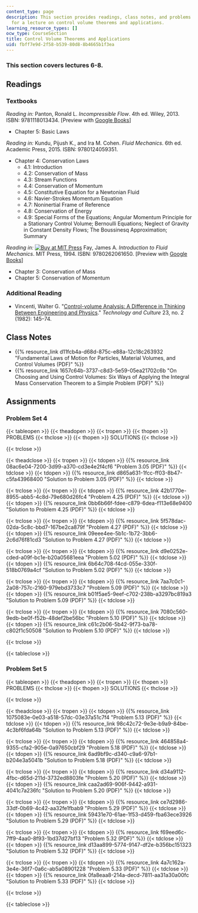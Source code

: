 ```yaml
---
content_type: page
description: This section provides readings, class notes, and problems with solutions
  for a lecture on control volume theorems and applications.
learning_resource_types: []
ocw_type: CourseSection
title: Control Volume Theorems and Applications
uid: fbff7e9d-2f58-b539-80d8-8b4665b1f3ea
---
```


### This section covers lectures 6-8.

Readings
--------

### Textbooks

_Reading in:_ Panton, Ronald L. _Incompressible Flow_. 4th ed. Wiley, 2013. ISBN: 9781118013434. \[Preview with [Google Books](http://books.google.com/books?id=sa4eAAAAQBAJ&pg=PAfrontcover)\]

*   Chapter 5: Basic Laws

_Reading in:_ Kundu, Pijush K., and Ira M. Cohen. _Fluid Mechanics_. 6th ed. Academic Press, 2015. ISBN: 9780124059351.

*   Chapter 4: Conservation Laws
    *   4.1: Introduction
    *   4.2: Conservation of Mass
    *   4.3: Stream Functions
    *   4.4: Conservation of Momentum
    *   4.5: Constitutive Equation for a Newtonian Fluid
    *   4.6: Navier-Strokes Momentum Equation
    *   4.7: Noninertial Frame of Reference
    *   4.8: Conservation of Energy
    *   4.9: Special Forms of the Equations; Angular Momentum Principle for a Stationary Control Volume; Bernoulli Equations; Neglect of Gravity in Constant Density Flows; The Boussinesq Approximation; Summary

_Reading in:_ [![Buy at MIT
Press](/images/mp_logo.gif)](https://mitpress.mit.edu/9780262061650) Fay, James A. _Introduction to Fluid Mechanics_. MIT Press, 1994. ISBN: 9780262061650. \[Preview with [Google Books](http://books.google.com/books?id=XGVpue4954wC&pg=PAfrontcover)\]

*   Chapter 3: Conservation of Mass
*   Chapter 5: Conservation of Momentum

### Additional Reading

*   Vincenti, Walter G. "[Control-volume Analysis: A Difference in Thinking Between Engineering and Physics](http://www.jstor.org/stable/3104129)." _Technology and Culture_ 23, no. 2 (1982): 145–74.

Class Notes
-----------

*   {{% resource_link d11fcb4a-d68d-875c-e88a-12c18c263932 "Fundamental Laws of Motion for Particles, Material Volumes, and Control Volumes (PDF)" %}}
*   {{% resource_link 1657c64b-3737-c8d3-5e59-05ea21702c6b "On Choosing and Using Control Volumes: Six Ways of Applying the Integral Mass Conservation Theorem to a Simple Problem (PDF)" %}}

Assignments
-----------

### Problem Set 4

{{< tableopen >}}
{{< theadopen >}}
{{< tropen >}}
{{< thopen >}}
PROBLEMS
{{< thclose >}}
{{< thopen >}}
SOLUTIONS
{{< thclose >}}

{{< trclose >}}

{{< theadclose >}}
{{< tropen >}}
{{< tdopen >}}
{{% resource_link 08ac6e04-7200-3d99-a370-cd3e4e2f4cf6 "Problem 3.05 (PDF)" %}}
{{< tdclose >}}
{{< tdopen >}}
{{% resource_link d865a631-1fcc-ff03-8b47-c5fa43968400 "Solution to Problem 3.05 (PDF)" %}}
{{< tdclose >}}

{{< trclose >}}
{{< tropen >}}
{{< tdopen >}}
{{% resource_link 42b1770e-8955-abb5-4c8d-79e680d26fc4 "Problem 4.25 (PDF)" %}}
{{< tdclose >}}
{{< tdopen >}}
{{% resource_link 0bb6b66f-fdee-c879-6dea-f113e68e9400 "Solution to Problem 4.25 (PDF)" %}}
{{< tdclose >}}

{{< trclose >}}
{{< tropen >}}
{{< tdopen >}}
{{% resource_link 5f578dac-02da-5c8c-bbd7-167be2ca879f "Problem 4.27 (PDF)" %}}
{{< tdclose >}}
{{< tdopen >}}
{{% resource_link 09eee4ee-5b1c-1b72-3bb6-2c6d76f81cd3 "Solution to Problem 4.27 (PDF)" %}}
{{< tdclose >}}

{{< trclose >}}
{{< tropen >}}
{{< tdopen >}}
{{% resource_link d9e0252e-cded-a09f-bc1e-b20a05681eea "Problem 5.02 (PDF)" %}}
{{< tdclose >}}
{{< tdopen >}}
{{% resource_link 6b64c708-f4cd-055e-330f-518b0769a4cf "Solution to Problem 5.02 (PDF)" %}}
{{< tdclose >}}

{{< trclose >}}
{{< tropen >}}
{{< tdopen >}}
{{% resource_link 7aa7c0c1-2a08-757c-2160-979ebd3733c7 "Problem 5.09 (PDF)" %}}
{{< tdclose >}}
{{< tdopen >}}
{{% resource_link b01f5ae5-9eef-c702-238b-a3297bc819a3 "Solution to Problem 5.09 (PDF)" %}}
{{< tdclose >}}

{{< trclose >}}
{{< tropen >}}
{{< tdopen >}}
{{% resource_link 7080c560-9edb-be0f-f52b-48def2be56bc "Problem 5.10 (PDF)" %}}
{{< tdclose >}}
{{< tdopen >}}
{{% resource_link c61c2b06-5b42-9f73-ba78-c802f1c50508 "Solution to Problem 5.10 (PDF)" %}}
{{< tdclose >}}

{{< trclose >}}

{{< tableclose >}}

### Problem Set 5

{{< tableopen >}}
{{< theadopen >}}
{{< tropen >}}
{{< thopen >}}
PROBLEMS
{{< thclose >}}
{{< thopen >}}
SOLUTIONS
{{< thclose >}}

{{< trclose >}}

{{< theadclose >}}
{{< tropen >}}
{{< tdopen >}}
{{% resource_link 1075083e-0e03-a518-57dc-03e37a51c7f4 "Problem 5.13 (PDF)" %}}
{{< tdclose >}}
{{< tdopen >}}
{{% resource_link 98c42c72-9e3e-b9a9-84be-4c3bf6fda64b "Solution to Problem 5.13 (PDF)" %}}
{{< tdclose >}}

{{< trclose >}}
{{< tropen >}}
{{< tdopen >}}
{{% resource_link 464858a4-9355-cfa2-905e-0a97650cbf29 "Problem 5.18 (PDF)" %}}
{{< tdclose >}}
{{< tdopen >}}
{{% resource_link 6ad9bf9c-d340-c9a6-97b1-b204e3a5041b "Solution to Problem 5.18 (PDF)" %}}
{{< tdclose >}}

{{< trclose >}}
{{< tropen >}}
{{< tdopen >}}
{{% resource_link d34a9112-4fbc-d65d-211d-3732ed8803fe "Problem 5.20 (PDF)" %}}
{{< tdclose >}}
{{< tdopen >}}
{{% resource_link caa2ad69-906f-9442-a931-4041c7a236fc "Solution to Problem 5.20 (PDF)" %}}
{{< tdclose >}}

{{< trclose >}}
{{< tropen >}}
{{< tdopen >}}
{{% resource_link ce7d2986-33df-0b69-4c42-aa32fe1fbab9 "Problem 5.29 (PDF)" %}}
{{< tdclose >}}
{{< tdopen >}}
{{% resource_link 59431e70-61ae-1f53-d459-fba63ece3926 "Solution to Problem 5.29 (PDF)" %}}
{{< tdclose >}}

{{< trclose >}}
{{< tropen >}}
{{< tdopen >}}
{{% resource_link f69eed6c-7ff9-4aa0-8f93-1bd37d27bf13 "Problem 5.32 (PDF)" %}}
{{< tdclose >}}
{{< tdopen >}}
{{% resource_link d13aa899-5774-9147-df2e-b356bc151323 "Solution to Problem 5.32 (PDF)" %}}
{{< tdclose >}}

{{< trclose >}}
{{< tropen >}}
{{< tdopen >}}
{{% resource_link 4a7c162a-3e4e-36f7-0a6c-ab5a08901228 "Problem 5.33 (PDF)" %}}
{{< tdclose >}}
{{< tdopen >}}
{{% resource_link 0fa8eaa8-214a-decd-7811-aa31a30a00fc "Solution to Problem 5.33 (PDF)" %}}
{{< tdclose >}}

{{< trclose >}}

{{< tableclose >}}